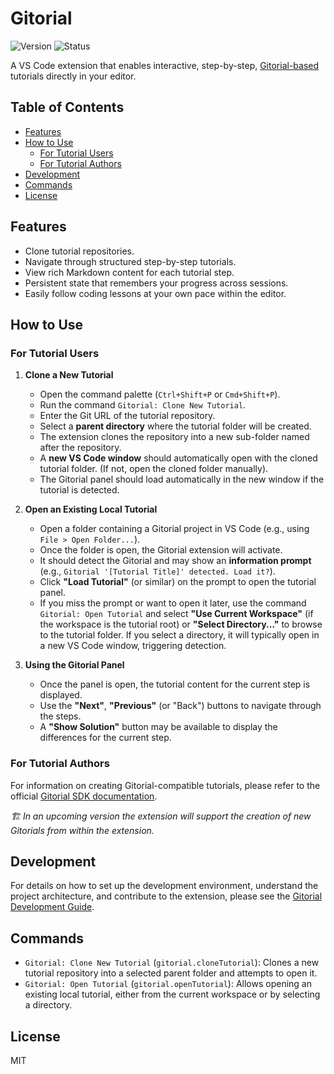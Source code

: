 # Gitorial

![Version](https://img.shields.io/badge/version-0.1.4--alpha-yellow)
![Status](https://img.shields.io/badge/status-experimental-orange)

A VS Code extension that enables interactive, step-by-step, [Gitorial-based](https://github.com/gitorial-sdk) tutorials directly in your editor.

## Table of Contents

- [Features](#features)
- [How to Use](#how-to-use)
  - [For Tutorial Users](#for-tutorial-users)
  - [For Tutorial Authors](#for-tutorial-authors)
- [Development](#development)
- [Commands](#commands)
- [License](#license)

## Features

- Clone tutorial repositories.
- Navigate through structured step-by-step tutorials.
- View rich Markdown content for each tutorial step.
- Persistent state that remembers your progress across sessions.
- Easily follow coding lessons at your own pace within the editor.

## How to Use

### For Tutorial Users

1.  **Clone a New Tutorial**
    *   Open the command palette (`Ctrl+Shift+P` or `Cmd+Shift+P`).
    *   Run the command `Gitorial: Clone New Tutorial`.
    *   Enter the Git URL of the tutorial repository.
    *   Select a **parent directory** where the tutorial folder will be created.
    *   The extension clones the repository into a new sub-folder named after the repository.
    *   A **new VS Code window** should automatically open with the cloned tutorial folder. (If not, open the cloned folder manually).
    *   The Gitorial panel should load automatically in the new window if the tutorial is detected.

2.  **Open an Existing Local Tutorial**
    *   Open a folder containing a Gitorial project in VS Code (e.g., using `File > Open Folder...`).
    *   Once the folder is open, the Gitorial extension will activate.
    *   It should detect the Gitorial and may show an **information prompt** (e.g., `Gitorial '[Tutorial Title]' detected. Load it?`).
    *   Click **"Load Tutorial"** (or similar) on the prompt to open the tutorial panel.
    *   If you miss the prompt or want to open it later, use the command `Gitorial: Open Tutorial` and select **"Use Current Workspace"** (if the workspace is the tutorial root) or **"Select Directory..."** to browse to the tutorial folder. If you select a directory, it will typically open in a new VS Code window, triggering detection.

3.  **Using the Gitorial Panel**
    *   Once the panel is open, the tutorial content for the current step is displayed.
    *   Use the **"Next"**, **"Previous"** (or "Back") buttons to navigate through the steps.
    *   A **"Show Solution"** button may be available to display the differences for the current step.

### For Tutorial Authors

For information on creating Gitorial-compatible tutorials, please refer to the official [Gitorial SDK documentation](https://github.com/gitorial-sdk).

_🏗️ In an upcoming version the extension will support the creation of new Gitorials from within the extension._

## Development

For details on how to set up the development environment, understand the project architecture, and contribute to the extension, please see the [Gitorial Development Guide](./DEVELOPMENT.md).

## Commands

-   `Gitorial: Clone New Tutorial` (`gitorial.cloneTutorial`): Clones a new tutorial repository into a selected parent folder and attempts to open it.
-   `Gitorial: Open Tutorial` (`gitorial.openTutorial`): Allows opening an existing local tutorial, either from the current workspace or by selecting a directory.

## License

MIT

